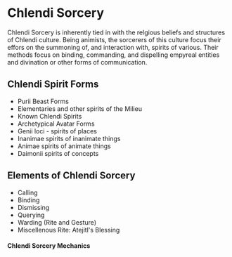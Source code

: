 # Chlendi Sorcery

Chlendi Sorcery is inherently tied in with the relgious beliefs and structures of Chlendi culture. Being animists, the sorcerers of this culture focus their effors on the summoning of, and interaction with, spirits of various. Their methods focus on binding, commanding, and dispelling empyreal entities and divination or other forms of communication.

## Chlendi Spirit Forms

* Purii Beast Forms
* Elementaries and other spirits of the Milieu
* Known Chlendi Spirits
* Archetypical Avatar Forms
* Genii loci - spirits of places
* Inanimae spirits of inanimate things
* Animae spirits of animate things
* Daimonii spirits of concepts

## Elements of Chlendi Sorcery

* Calling
* Binding
* Dismissing
* Querying
* Warding (Rite and Gesture)
* Miscellenous Rite: Atejitl's Blessing

#### Chlendi Sorcery Mechanics
